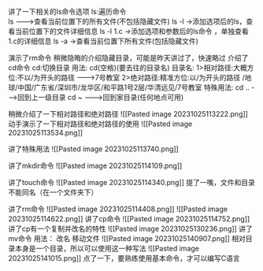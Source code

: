 讲了一下相关的ls命令选项
ls:遍历命令		
	ls  --->查看当前位置下的所有文件(不包括隐藏文件) 
	ls -l ->添加选项后的ls，查看当前位置下的文件详细信息
	ls -l 1.c ->添加选项和参数后的ls命令 ，单独查看1.c的详细信息 
	ls -a ->查看当前位置下所有文件(包括隐藏文件)

演示了rm命令
稍微隐晦的介绍隐藏目录，可能是昨天讲过了，快速略过
介绍了cd命令
cd:切换目录 
	 用法:
			cd(空格)(要去往的目录名)
		目录名:
			1>相对路径:大概方位:不以/为开头的路径    --->7号教室
			2>绝对路径:精准方位:以/为开头的路径
				/地球/中国/广东省/深圳市/龙华区/和平路1号2层/华清远见/7号教室
		特殊用法:
				cd ..  --->回到上一级目录
				cd ~   --->回到家目录(任何地点可用)

稍微介绍了一下相对路径和绝对路径
![[Pasted image 20231025113222.png]]
动手演示了一下相对路径和绝对路径的使用
![[Pasted image 20231025113534.png]]

讲了特殊用法
![[Pasted image 20231025113740.png]]

讲了mkdir命令
![[Pasted image 20231025114109.png]]

讲了touch命令
![[Pasted image 20231025114340.png]]
	提了一嘴，文件和目录不能同名（在一个文件夹下）

讲了rm命令
![[Pasted image 20231025114408.png]]
![[Pasted image 20231025114622.png]]
	讲了cp命令
![[Pasted image 20231025114752.png]]
	讲了cp有一个复制并改名的特性
![[Pasted image 20231025130236.png]]
	讲了mv命令
	用法：
		改名
		移动文件
		![[Pasted image 20231025140907.png]]
		相对目录本身是一个目录，所以可以使用这一种写法
		![[Pasted image 20231025141015.png]]
点了一下，要熟练使用基本命令，才可以编写C语言

